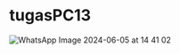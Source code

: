 # tugasPC13


![WhatsApp Image 2024-06-05 at 14 41 02](https://github.com/Alifiananda06/tugasPC13/assets/115884834/55e5dab8-c30e-4b77-95b9-170a859be03f)
